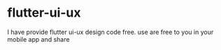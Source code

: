 # flutter-ui-ux
I have provide flutter ui-ux design code free. use are free to you in your mobile app and share
